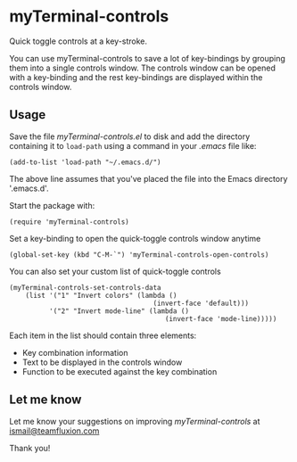 # myTerminal-controls

Quick toggle controls at a key-stroke.

You can use myTerminal-controls to save a lot of key-bindings by grouping them into a single controls window. The controls window can be opened with a key-binding and the rest key-bindings are displayed within the controls window.

## Usage

Save the file *myTerminal-controls.el* to disk and add the directory containing it to `load-path` using a command in your *.emacs* file like:

    (add-to-list 'load-path "~/.emacs.d/")

The above line assumes that you've placed the file into the Emacs directory '.emacs.d'.

Start the package with:

    (require 'myTerminal-controls)

Set a key-binding to open the quick-toggle controls window anytime

    (global-set-key (kbd "C-M-`") 'myTerminal-controls-open-controls)

You can also set your custom list of quick-toggle controls

    (myTerminal-controls-set-controls-data
        (list '("1" "Invert colors" (lambda ()
                                        (invert-face 'default)))
              '("2" "Invert mode-line" (lambda ()
                                           (invert-face 'mode-line)))))

Each item in the list should contain three elements:

* Key combination information
* Text to be displayed in the controls window
* Function to be executed against the key combination

## Let me know

Let me know your suggestions on improving *myTerminal-controls* at ismail@teamfluxion.com

Thank you!

